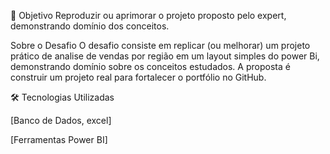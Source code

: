 📌 Objetivo
Reproduzir ou aprimorar o projeto proposto pelo expert, demonstrando domínio dos conceitos.

Sobre o Desafio
O desafio consiste em replicar (ou melhorar) um projeto prático de analise de vendas por região em um layout simples do power Bi, 
demonstrando domínio sobre os conceitos estudados. A proposta é construir um projeto real para fortalecer o portfólio no GitHub.

🛠️ Tecnologias Utilizadas

[Banco de Dados, excel]

[Ferramentas Power BI]
